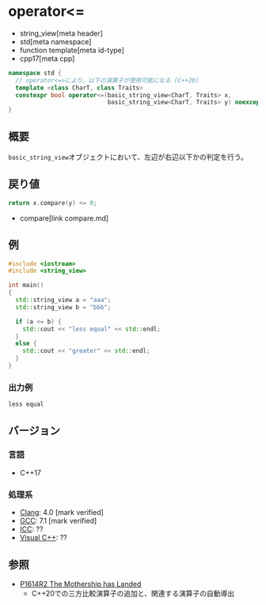 # operator<=
* string_view[meta header]
* std[meta namespace]
* function template[meta id-type]
* cpp17[meta cpp]

```cpp
namespace std {
  // operator<=>により、以下の演算子が使用可能になる (C++20)
  template <class CharT, class Traits>
  constexpr bool operator<=(basic_string_view<CharT, Traits> x,
                            basic_string_view<CharT, Traits> y) noexcept; // (1) C++17
}
```

## 概要
`basic_string_view`オブジェクトにおいて、左辺が右辺以下かの判定を行う。


## 戻り値
```cpp
return x.compare(y) <= 0;
```
* compare[link compare.md]


## 例
```cpp example
#include <iostream>
#include <string_view>

int main()
{
  std::string_view a = "aaa";
  std::string_view b = "bbb";

  if (a <= b) {
    std::cout << "less equal" << std::endl;
  }
  else {
    std::cout << "greater" << std::endl;
  }
}
```

### 出力例
```
less equal
```

## バージョン
### 言語
- C++17

### 処理系
- [Clang](/implementation.md#clang): 4.0 [mark verified]
- [GCC](/implementation.md#gcc): 7.1 [mark verified]
- [ICC](/implementation.md#icc): ??
- [Visual C++](/implementation.md#visual_cpp): ??


## 参照
- [P1614R2 The Mothership has Landed](https://www.open-std.org/jtc1/sc22/wg21/docs/papers/2019/p1614r2.html)
    - C++20での三方比較演算子の追加と、関連する演算子の自動導出
